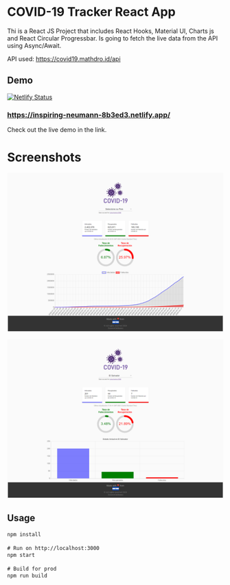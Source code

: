 # COVID-19 Tracker React App

Thi is a React JS Project that includes React Hooks, Material UI, Charts js and React Circular Progressbar.
Is going to fetch the live data from the API using Async/Await.

API used: https://covid19.mathdro.id/api

## Demo

[![Netlify Status](https://api.netlify.com/api/v1/badges/aca27b89-db3f-44e6-962c-4d150e1b89eb/deploy-status)](https://app.netlify.com/sites/inspiring-neumann-8b3ed3/deploys)

### https://inspiring-neumann-8b3ed3.netlify.app/

Check out the live demo in the link.

# Screenshots

![Screenshots](/src/images/screencapture.png?raw=true "Home Screen")

![Screenshots 2](/src/images/screencapture2.png?raw=true "Updated stats when country is selected")

## Usage

```
npm install

# Run on http://localhost:3000
npm start

# Build for prod
npm run build
```

